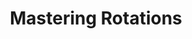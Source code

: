 ---
title: Mastering Rotations
menuTitle: Mastering Rotations
description: 'Familiarize yourself with the basic process and options when setting up an RBF driver'
position: 106
category: Tutorials
fullscreen: true
---